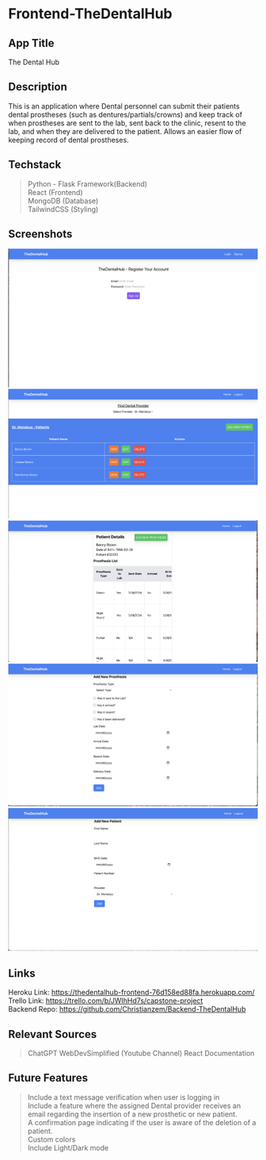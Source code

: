 # Frontend-TheDentalHub


## App Title

The Dental Hub

## Description

This is an application where Dental personnel can submit their patients dental prostheses (such as dentures/partials/crowns) and keep track of when prostheses are sent to the lab, sent back to the clinic, resent to the lab, and when they are delivered to the patient. Allows an easier flow of keeping record of dental prostheses.

## Techstack 
> Python - Flask Framework(Backend) </br>
> React (Frontend) </br>
> MongoDB (Database) </br>
> TailwindCSS (Styling) </br>

## Screenshots
<img src="SignUp.png">
<img src="Home.png">
<img src="PatientDetails.png">
<img src="Prosthesis.png">
<img src="Patient.png">


## Links 
Heroku Link: https://thedentalhub-frontend-76d158ed88fa.herokuapp.com/ </br>
Trello Link: https://trello.com/b/JWIhHd7s/capstone-project </br>
Backend Repo: https://github.com/Christianzem/Backend-TheDentalHub </br>

## Relevant Sources
> ChatGPT
> WebDevSimplified (Youtube Channel)
> React Documentation

## Future Features

> Include a text message verification when user is logging in </br>
> Include a feature where the assigned Dental provider receives an email regarding  the insertion of a new prosthetic or new patient. </br>
> A confirmation page indicating if the user is aware of the deletion of a patient. </br>
> Custom colors </br>
> Include Light/Dark mode </br>